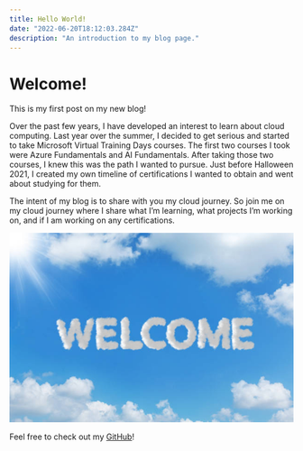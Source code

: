```yaml
---
title: Hello World!
date: "2022-06-20T18:12:03.284Z"
description: "An introduction to my blog page."
---
```


# Welcome!

This is my first post on my new blog!

Over the past few years, I have developed an interest to learn about cloud computing. Last year over the summer, I decided to get serious and started to take Microsoft Virtual Training Days courses. The first two courses I took were Azure Fundamentals and AI Fundamentals. After taking those two courses, I knew this was the path I wanted to pursue. Just before Halloween 2021, I created my own timeline of certifications I wanted to obtain and went about studying for them. 

The intent of my blog is to share with you my cloud journey. So join me on my cloud journey where I share what I’m learning, what projects I’m working on, and if I am working on any certifications.


![](./welcome.jpg)


Feel free to check out my [GitHub](https://github.com/AnupK-GH)!
